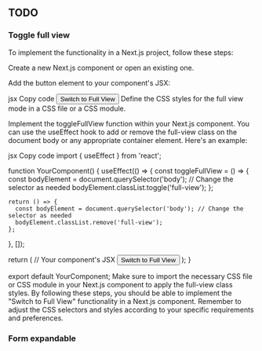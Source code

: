 ## TODO

### Toggle full view

To implement the functionality in a Next.js project, follow these steps:

Create a new Next.js component or open an existing one.

Add the button element to your component's JSX:

jsx
Copy code
<button onClick={toggleFullView}>Switch to Full View</button>
Define the CSS styles for the full view mode in a CSS file or a CSS module.

Implement the toggleFullView function within your Next.js component. You can use the useEffect hook to add or remove the full-view class on the document body or any appropriate container element. Here's an example:

jsx
Copy code
import { useEffect } from 'react';

function YourComponent() {
useEffect(() => {
const toggleFullView = () => {
const bodyElement = document.querySelector('body'); // Change the selector as needed
bodyElement.classList.toggle('full-view');
};

    return () => {
      const bodyElement = document.querySelector('body'); // Change the selector as needed
      bodyElement.classList.remove('full-view');
    };

}, []);

return (
// Your component's JSX
<button onClick={toggleFullView}>Switch to Full View</button>
);
}

export default YourComponent;
Make sure to import the necessary CSS file or CSS module in your Next.js component to apply the full-view class styles.
By following these steps, you should be able to implement the "Switch to Full View" functionality in a Next.js component. Remember to adjust the CSS selectors and styles according to your specific requirements and preferences.

### Form expandable

###

